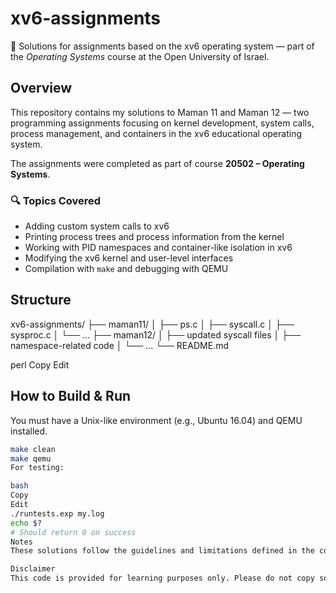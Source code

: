 # xv6-assignments

📘 Solutions for assignments based on the xv6 operating system — part of the *Operating Systems* course at the Open University of Israel.

## Overview

This repository contains my solutions to Maman 11 and Maman 12 — two programming assignments focusing on kernel development, system calls, process management, and containers in the xv6 educational operating system.

The assignments were completed as part of course **20502 – Operating Systems**.

### 🔍 Topics Covered
- Adding custom system calls to xv6
- Printing process trees and process information from the kernel
- Working with PID namespaces and container-like isolation in xv6
- Modifying the xv6 kernel and user-level interfaces
- Compilation with `make` and debugging with QEMU

## Structure


xv6-assignments/
├── maman11/
│ ├── ps.c
│ ├── syscall.c
│ ├── sysproc.c
│ └── ...
├── maman12/
│ ├── updated syscall files
│ ├── namespace-related code
│ └── ...
└── README.md

perl
Copy
Edit

## How to Build & Run

You must have a Unix-like environment (e.g., Ubuntu 16.04) and QEMU installed.

```bash
make clean
make qemu
For testing:

bash
Copy
Edit
./runtests.exp my.log
echo $?
# Should return 0 on success
Notes
These solutions follow the guidelines and limitations defined in the course, including restrictions on modifying certain files (e.g., syscall.h), and follow conventions for system call naming and kernel structure.

Disclaimer
This code is provided for learning purposes only. Please do not copy solutions directly — understanding and implementing the logic yourself is key to mastering systems programming.
